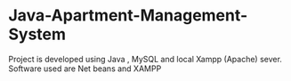 # Java-Apartment-Management-System
Project is developed using Java , MySQL and local Xampp (Apache) sever. Software used are Net beans and  XAMPP
